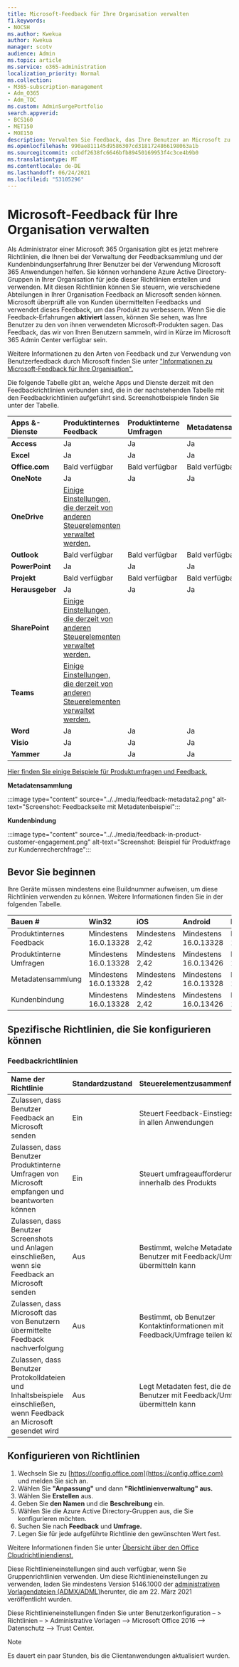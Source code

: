 ```yaml
---
title: Microsoft-Feedback für Ihre Organisation verwalten
f1.keywords:
- NOCSH
ms.author: Kwekua
author: Kwekua
manager: scotv
audience: Admin
ms.topic: article
ms.service: o365-administration
localization_priority: Normal
ms.collection:
- M365-subscription-management
- Adm_O365
- Adm_TOC
ms.custom: AdminSurgePortfolio
search.appverid:
- BCS160
- MET150
- MOE150
description: Verwalten Sie Feedback, das Ihre Benutzer an Microsoft zu Microsoft-Produkten senden können.
ms.openlocfilehash: 990ae811145d9586307cd3181724866198063a1b
ms.sourcegitcommit: ccbdf2638fc6646bfb89450169953f4c3ce4b9b0
ms.translationtype: MT
ms.contentlocale: de-DE
ms.lasthandoff: 06/24/2021
ms.locfileid: "53105296"
---
```

# <a name="manage-microsoft-feedback-for-your-organization"></a>Microsoft-Feedback für Ihre Organisation verwalten

Als Administrator einer Microsoft 365 Organisation gibt es jetzt mehrere Richtlinien, die Ihnen bei der Verwaltung der Feedbacksammlung und der Kundenbindungserfahrung Ihrer Benutzer bei der Verwendung Microsoft 365 Anwendungen helfen. Sie können vorhandene Azure Active Directory-Gruppen in Ihrer Organisation für jede dieser Richtlinien erstellen und verwenden. Mit diesen Richtlinien können Sie steuern, wie verschiedene Abteilungen in Ihrer Organisation Feedback an Microsoft senden können. Microsoft überprüft alle von Kunden übermittelten Feedbacks und verwendet dieses Feedback, um das Produkt zu verbessern. Wenn Sie die Feedback-Erfahrungen **aktiviert** lassen, können Sie sehen, was Ihre Benutzer zu den von ihnen verwendeten Microsoft-Produkten sagen. Das Feedback, das wir von Ihren Benutzern sammeln, wird in Kürze im Microsoft 365 Admin Center verfügbar sein.

Weitere Informationen zu den Arten von Feedback und zur Verwendung von Benutzerfeedback durch Microsoft finden Sie unter ["Informationen zu Microsoft-Feedback für Ihre Organisation".](../misc/feedback-user-control.md)

Die folgende Tabelle gibt an, welche Apps und Dienste derzeit mit den Feedbackrichtlinien verbunden sind, die in der nachstehenden Tabelle mit den Feedbackrichtlinien aufgeführt sind. Screenshotbeispiele finden Sie unter der Tabelle.

|**Apps &-Dienste**|**Produktinternes Feedback** <br> |**Produktinterne Umfragen** <br> |**Metadatensammlung** <br> |**Kundenbindung** <br> |
|:-----|:-----|:-----|:-----|:-----|
|**Access**|Ja|Ja|Ja|Ja|
|**Excel**|Ja|Ja|Ja|Ja|
|**Office.com**|Bald verfügbar|Bald verfügbar|Bald verfügbar|Bald verfügbar|
|**OneNote**|Ja|Ja|Ja|Ja|
|**OneDrive**|[Einige Einstellungen, die derzeit von anderen Steuerelementen verwaltet werden.](/onedrive/disable-contact-support-send-feedback)||||
|**Outlook**|Bald verfügbar|Bald verfügbar|Bald verfügbar|Bald verfügbar|
|**PowerPoint**|Ja|Ja|Ja|Ja|
|**Projekt**|Bald verfügbar|Bald verfügbar|Bald verfügbar|Bald verfügbar|
|**Herausgeber**|Ja|Ja|Ja|Ja|
|**SharePoint**|[Einige Einstellungen, die derzeit von anderen Steuerelementen verwaltet werden.](/powershell/module/sharepoint-online/set-spotenant)||||
|**Teams**|[Einige Einstellungen, die derzeit von anderen Steuerelementen verwaltet werden.](/microsoftteams/manage-feedback-policies-in-teams)||||
|**Word**|Ja|Ja|Ja|Ja|
|**Visio**|Ja|Ja|Ja|Ja|
|**Yammer**|Ja|Ja|Ja|Ja|

[Hier finden Sie einige Beispiele für Produktumfragen und Feedback.](/microsoft-365/admin/misc/feedback-user-control#in-product-surveys)

**Metadatensammlung**

:::image type="content" source="../../media/feedback-metadata2.png" alt-text="Screenshot: Feedbackseite mit Metadatenbeispiel":::

**Kundenbindung**

:::image type="content" source="../../media/feedback-in-product-customer-engagement.png" alt-text="Screenshot: Beispiel für Produktfrage zur Kundenrecherchfrage":::

## <a name="before-you-begin"></a>Bevor Sie beginnen

Ihre Geräte müssen mindestens eine Buildnummer aufweisen, um diese Richtlinien verwenden zu können. Weitere Informationen finden Sie in der folgenden Tabelle.

|**Bauen #**|**Win32**|**iOS**|**Android**|**Mac**|**Web**|
|:-----|:-----|:-----|:-----|:-----|:-----|
|Produktinternes Feedback|Mindestens 16.0.13328|Mindestens 2,42|Mindestens 16.0.13328|Mindestens 16,42|Öffentlich verfügbar|
|Produktinterne Umfragen|Mindestens 16.0.13328|Mindestens 2,42|Mindestens 16.0.13426|Mindestens 16,42|Ausstehendes Rollout|
|Metadatensammlung|Mindestens 16.0.13328|Mindestens 2,42|Mindestens 16.0.13328|Mindestens 16,42|Öffentlich verfügbar|
|Kundenbindung|Mindestens 16.0.13328|Mindestens 2,42|Mindestens 16.0.13426|Mindestens 16,42|Ausstehendes Rollout|

## <a name="specific-policies-you-can-configure"></a>Spezifische Richtlinien, die Sie konfigurieren können

### <a name="feedback-policies"></a>Feedbackrichtlinien

|**Name der Richtlinie**|**Standardzustand**|**Steuerelementzusammenfassung**|
|:-----|:-----|:-----|
|Zulassen, dass Benutzer Feedback an Microsoft senden|Ein|Steuert Feedback-Einstiegspunkte in allen Anwendungen|
|Zulassen, dass Benutzer Produktinterne Umfragen von Microsoft empfangen und beantworten können|Ein|Steuert umfrageaufforderungen innerhalb des Produkts|
|Zulassen, dass Benutzer Screenshots und Anlagen einschließen, wenn sie Feedback an Microsoft senden|Aus|Bestimmt, welche Metadaten der Benutzer mit Feedback/Umfrage übermitteln kann|
|Zulassen, dass Microsoft das von Benutzern übermittelte Feedback nachverfolgung|Aus|Bestimmt, ob Benutzer Kontaktinformationen mit Feedback/Umfrage teilen können|
|Zulassen, dass Benutzer Protokolldateien und Inhaltsbeispiele einschließen, wenn Feedback an Microsoft gesendet wird|Aus|Legt Metadaten fest, die der Benutzer mit Feedback/Umfrage übermitteln kann|

## <a name="configure-policies"></a>Konfigurieren von Richtlinien

1. Wechseln Sie zu [https://config.office.com](https://config.office.com) und melden Sie sich an.
1. Wählen Sie **"Anpassung"** und dann **"Richtlinienverwaltung" aus.**
1. Wählen Sie **Erstellen** aus.
1. Geben Sie **den Namen** und die **Beschreibung** ein.
1. Wählen Sie die Azure Active Directory-Gruppen aus, die Sie konfigurieren möchten.
1. Suchen Sie nach **Feedback** und **Umfrage.**
1. Legen Sie für jede aufgeführte Richtlinie den gewünschten Wert fest.

Weitere Informationen finden Sie unter [Übersicht über den Office Cloudrichtliniendienst.](/deployoffice/overview-office-cloud-policy-service)

Diese Richtlinieneinstellungen sind auch verfügbar, wenn Sie Gruppenrichtlinien verwenden. Um diese Richtlinieneinstellungen zu verwenden, laden Sie mindestens Version 5146.1000 der [administrativen Vorlagendateien (ADMX/ADML)](https://www.microsoft.com/download/details.aspx?id=49030)herunter, die am 22. März 2021 veröffentlicht wurden.

Diese Richtlinieneinstellungen finden Sie unter Benutzerkonfiguration – > Richtlinien – > Administrative Vorlagen –> Microsoft Office 2016 –> Datenschutz –> Trust Center.

> [!NOTE]
> Es dauert ein paar Stunden, bis die Clientanwendungen aktualisiert wurden.
